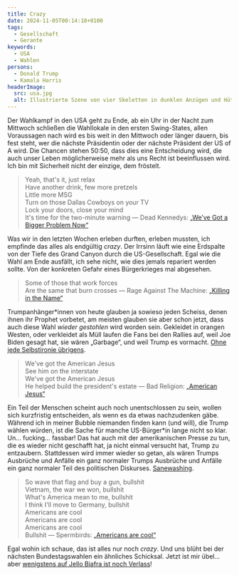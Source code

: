 ```yaml
---
title: Crazy
date: 2024-11-05T00:14:18+0100
tags:
  - Gesellschaft
  - Gerante
keywords:
  - USA
  - Wahlen
persons:
  - Donald Trump
  - Kamala Harris
headerImage:
  src: usa.jpg
  alt: Illustrierte Szene von vier Skeletten in dunklen Anzügen und Hüten, die einen Sarg mit der Aufschrift „DEMOKRATIE“ durch einen Friedhof tragen, unter einem stürmischen Himmel mit Blitzen. Die Grabsteine um sie herum tragen die Inschrift „FREIHEIT ZU VERKAUFEN,“ und überall liegen verstreute Knochenreste. Im Hintergrund steht eine dunkle Kirche, die die unheimliche, satirische Botschaft über Demokratie und Freiheit verstärkt.
---
```


Der Wahlkampf in den USA geht zu Ende, ab ein Uhr in der Nacht zum Mittwoch schließen die Wahllokale in den ersten Swing-States, allen Voraussagen nach wird es bis weit in den Mittwoch oder länger dauern, bis fest steht, wer die nächste Präsidentin oder der nächste Präsident der US of A wird. Die Chancen stehen 50:50, dass dies eine Entscheidung wird, die auch unser Leben möglicherweise mehr als uns Recht ist beeinflussen wird. Ich bin mit Sicherheit nicht der einzige, dem fröstelt.

> Yeah, that's it, just relax<br>
> Have another drink, few more pretzels<br>
> Little more MSG<br>
> Turn on those Dallas Cowboys on your TV<br>
> Lock your doors, close your mind<br>
> It's time for the two-minute warning
> — Dead Kennedys: [„We’ve Got a Bigger Problem Now“](https://youtu.be/amTAIjhUjDk?si=N991FrxhFD1J8QWN)

Was wir in den letzten Wochen erleben durften, erleben mussten, ich empfinde das alles als endgültig *crazy*. Der Irrsinn läuft wie eine Erdspalte von der Tiefe des Grand Canyon durch die US-Gesellschaft. Egal wie die Wahl am Ende ausfällt, ich sehe nicht, wie dies jemals repariert werden sollte. Von der konkreten Gefahr eines Bürgerkrieges mal abgesehen.

> Some of those that work forces<br> 
> Are the same that burn crosses
> — Rage Against The Machine: [„Killing in the Name“](https://youtu.be/0ROJNOypmG4?si=1LOB2nNvdOuLayZS)

Trumpanhänger\*innen von heute glauben ja sowieso jeden Scheiss, denen ihnen ihr Prophet vorbetet, am meisten glauben sie aber schon jetzt, dass auch diese Wahl *wieder gestohlen* wird worden sein. Gekleidet in orangen Westen, oder verkleidet als Müll laufen die Fans bei den Rallies auf, weil Joe Biden gesagt hat, sie wären „Garbage“, und weil Trump es vormacht. [Ohne jede Selbstironie übrigens](https://overcast.fm/+AA3ppjnVANc).

> We've got the American Jesus<br>
> See him on the interstate<br>
> We've got the American Jesus<br>
> He helped build the president's estate
> — Bad Religion: [„American Jesus“](https://youtu.be/12kcpP-8jfM?si=B_9VkSbcyhV6RAsj)

Ein Teil der Menschen scheint auch noch unentschlossen zu sein, wollen sich kurzfristig entscheiden, als wenn es da etwas nachzudenken gäbe. Während ich in meiner Bubble niemanden finden kann (und will), die Trump wählen würden, ist die Sache für manche US-Bürger\*in lange nicht so klar. Un… fucking… fassbar! Das hat auch mit der amerikanischen Presse zu tun, die es wieder nicht geschafft hat, ja nicht einmal versucht hat, Trump zu entzaubern. Stattdessen wird immer wieder so getan, als wären Trumps Ausbrüche und Anfälle ein ganz normaler Trumps Ausbrüche und Anfälle ein ganz normaler Teil des politischen Diskurses. [Sanewashing](https://www.mdr.de/altpapier/das-altpapier-3900.html). 

> So wave that flag and buy a gun, bullshit<br>
> Vietnam, the war we won, bullshit<br> 
> What's America mean to me, bullshit<br>
> I think I'll move to Germany, bullshit<br>
> Americans are cool<br>
> Americans are cool<br>
> Americans are cool<br>
> Bullshit
> — Spermbirds: [„Americans are cool“](https://youtu.be/kPiUqnKkErk?si=YweGS1ox7Ub27zma)

Egal wohin ich schaue, das ist alles nur noch *crazy*. Und uns blüht bei der nächsten Bundestagswahlen ein ähnliches Schicksal. Jetzt ist mir übel… aber [wenigstens auf Jello Biafra ist noch Verlass](https://taz.de/Punkikone-Jello-Biafra-ueber-Trump/!6046153/)!